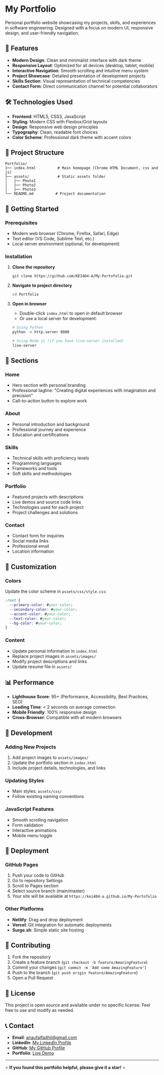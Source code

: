 # My Portfolio

Personal portfolio website showcasing my projects, skills, and experiences in software engineering. Designed with a focus on modern UI, responsive design, and user-friendly navigation.

## 🌟 Features

- **Modern Design**: Clean and minimalist interface with dark theme
- **Responsive Layout**: Optimized for all devices (desktop, tablet, mobile)
- **Interactive Navigation**: Smooth scrolling and intuitive menu system
- **Project Showcase**: Detailed presentation of development projects
- **Skills Section**: Visual representation of technical competencies
- **Contact Form**: Direct communication channel for potential collaborators

## 🛠️ Technologies Used

- **Frontend**: HTML5, CSS3, JavaScript
- **Styling**: Modern CSS with Flexbox/Grid layouts
- **Design**: Responsive web design principles
- **Typography**: Clean, readable font choices
- **Color Scheme**: Professional dark theme with accent colors

## 📁 Project Structure

```
Portfolio/
├── index.html          # Main homepage (Chrome HTML Document, css and js)
├── assets/             # Static assets folder
│   ├── Photo1           
│   ├── Photo2         
│   ├── Photo3       
└── README.md          # Project documentation
```

## 🚀 Getting Started

### Prerequisites
- Modern web browser (Chrome, Firefox, Safari, Edge)
- Text editor (VS Code, Sublime Text, etc.)
- Local server environment (optional, for development)

### Installation

1. **Clone the repository**
   ```bash
   git clone https://github.com/KEI404-A/My-Portofolio.git
   ```

2. **Navigate to project directory**
   ```bash
   cd Portfolio
   ```

3. **Open in browser**
   - Double-click `index.html` to open in default browser
   - Or use a local server for development:
   ```bash
   # Using Python
   python -m http.server 8000
   
   # Using Node.js (if you have live-server installed)
   live-server
   ```

## 📱 Sections

### Home
- Hero section with personal branding
- Professional tagline: "Creating digital experiences with imagination and precision"
- Call-to-action button to explore work

### About
- Personal introduction and background
- Professional journey and experience
- Education and certifications

### Skills
- Technical skills with proficiency levels
- Programming languages
- Frameworks and tools
- Soft skills and methodologies

### Portfolio
- Featured projects with descriptions
- Live demos and source code links
- Technologies used for each project
- Project challenges and solutions

### Contact
- Contact form for inquiries
- Social media links
- Professional email
- Location information

## 🎨 Customization

### Colors
Update the color scheme in `assets/css/style.css`:
```css
:root {
  --primary-color: #your-color;
  --secondary-color: #your-color;
  --accent-color: #your-color;
  --text-color: #your-color;
  --bg-color: #your-color;
}
```

### Content
- Update personal information in `index.html`
- Replace project images in `assets/images/`
- Modify project descriptions and links
- Update resume file in `assets/`

## 📊 Performance

- **Lighthouse Score**: 95+ (Performance, Accessibility, Best Practices, SEO)
- **Loading Time**: < 2 seconds on average connection
- **Mobile Friendly**: 100% responsive design
- **Cross-Browser**: Compatible with all modern browsers

## 🔧 Development

### Adding New Projects
1. Add project images to `assets/images/`
2. Update the portfolio section in `index.html`
3. Include project details, technologies, and links

### Updating Styles
- Main styles: `assets/css/`
- Follow existing naming conventions

### JavaScript Features
- Smooth scrolling navigation
- Form validation
- Interactive animations
- Mobile menu toggle

## 🚀 Deployment

### GitHub Pages
1. Push your code to GitHub
2. Go to repository Settings
3. Scroll to Pages section
4. Select source branch (main/master)
5. Your site will be available at `https://kei404-a.github.io/My-Portofolio`

### Other Platforms
- **Netlify**: Drag and drop deployment
- **Vercel**: Git integration for automatic deployments
- **Surge.sh**: Simple static site hosting

## 🤝 Contributing

1. Fork the repository
2. Create a feature branch (`git checkout -b feature/AmazingFeature`)
3. Commit your changes (`git commit -m 'Add some AmazingFeature'`)
4. Push to the branch (`git push origin feature/AmazingFeature`)
5. Open a Pull Request

## 📝 License

This project is open source and available under no specific license. Feel free to use and modify as needed.

## 📞 Contact

- **Email**: anaufalfadhil@gmail.com
- **LinkedIn**: [My LinkedIn Profile](https://www.linkedin.com/in/fadhil-annaufal-musyafa-0223a2372)
- **GitHub**: [My GitHub Profile](https://github.com/KEI404-A)
- **Portfolio**: [Live Demo](https://kei404-a.github.io/My-Portofolio)

---

⭐ **If you found this portfolio helpful, please give it a star!** ⭐
